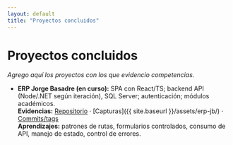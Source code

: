 ```yaml
---
layout: default
title: "Proyectos concluidos"
---
```


# Proyectos concluidos
_Agrego aquí los proyectos con los que evidencio competencias._

- **ERP Jorge Basadre (en curso):** SPA con React/TS; backend API (Node/.NET según iteración), SQL Server; autenticación; módulos académicos.  
  **Evidencias:** [Repositorio](#) · [Capturas]({{ site.baseurl }}/assets/erp-jb/) · [Commits/tags](#)  
  **Aprendizajes:** patrones de rutas, formularios controlados, consumo de API, manejo de estado, control de errores.

